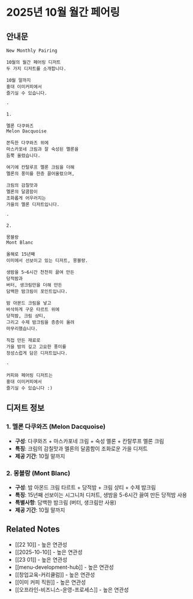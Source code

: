 # 2025년 10월 월간 페어링

## 안내문

```
New Monthly Pairing
⠀
10월의 월간 페어링 디저트
두 가지 디저트를 소개합니다.
⠀
10월 말까지
홍대 이미커피에서
즐기실 수 있습니다.
⠀
-

1.

멜론 다쿠와즈
Melon Dacquoise
⠀
쫀득한 다쿠와즈 위에
마스카포네 크림과 잘 숙성된 멜론을
듬뿍 올렸습니다.
⠀
여기에 칸탈루프 멜론 크림을 더해
멜론의 풍미를 한층 끌어올렸으며,
⠀
크림의 감칠맛과
멜론의 달콤함이
조화롭게 어우러지는
가을의 멜론 디저트입니다.
⠀
-

2.

몽블랑
Mont Blanc
⠀
올해로 15년째
이미에서 선보이고 있는 디저트, 몽블랑.
⠀
생밤을 5~6시간 천천히 끓여 만든
당적밤과
버터, 생크림만을 더해 만든
담백한 밤크림이 포인트입니다.
⠀
밤 아몬드 크림을 넣고
바삭하게 구운 타르트 위에
당적밤, 크림 샹티,
그리고 수제 밤크림을 층층이 올려
마무리했습니다.
⠀
직접 만든 재료로
가을 밤의 깊고 고요한 풍미를
정성스럽게 담은 디저트입니다.
⠀
-

커피와 페어링 디저트는
홍대 이미커피에서
즐기실 수 있습니다 :)
```

## 디저트 정보

### 1. 멜론 다쿠와즈 (Melon Dacquoise)
- **구성**: 다쿠와즈 + 마스카포네 크림 + 숙성 멜론 + 칸탈루프 멜론 크림
- **특징**: 크림의 감칠맛과 멜론의 달콤함이 조화로운 가을 디저트
- **제공 기간**: 10월 말까지

### 2. 몽블랑 (Mont Blanc)
- **구성**: 밤 아몬드 크림 타르트 + 당적밤 + 크림 샹티 + 수제 밤크림
- **특징**: 15년째 선보이는 시그니처 디저트, 생밤을 5-6시간 끓여 만든 당적밤 사용
- **특별사항**: 담백한 밤크림 (버터, 생크림만 사용)
- **제공 기간**: 10월 말까지

## Related Notes
- [[22 10]] - 높은 연관성
- [[2025-10-10]] - 높은 연관성
- [[23 01]] - 높은 연관성
- [[menu-development-hub]] - 높은 연관성
- [[창업교육-커리큘럼]] - 높은 연관성
- [[이미 커피 직원]] - 높은 연관성
- [[오프라인-비즈니스-운영-프로세스]] - 높은 연관성
